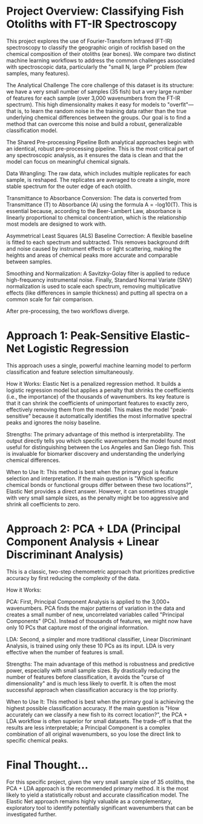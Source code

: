 # Project Overview: Classifying Fish Otoliths with FT-IR Spectroscopy
This project explores the use of Fourier-Transform Infrared (FT-IR) spectroscopy to classify the geographic origin of rockfish based on the chemical composition of their otoliths (ear bones). We compare two distinct machine learning workflows to address the common challenges associated with spectroscopic data, particularly the "small N, large P" problem (few samples, many features).

The Analytical Challenge
The core challenge of this dataset is its structure: we have a very small number of samples (35 fish) but a very large number of features for each sample (over 3,000 wavenumbers from the FT-IR spectrum). This high dimensionality makes it easy for models to "overfit"—that is, to learn the random noise in the training data rather than the true underlying chemical differences between the groups. Our goal is to find a method that can overcome this noise and build a robust, generalizable classification model.

The Shared Pre-processing Pipeline
Both analytical approaches begin with an identical, robust pre-processing pipeline. This is the most critical part of any spectroscopic analysis, as it ensures the data is clean and that the model can focus on meaningful chemical signals.

Data Wrangling: The raw data, which includes multiple replicates for each sample, is reshaped. The replicates are averaged to create a single, more stable spectrum for the outer edge of each otolith.

Transmittance to Absorbance Conversion: The data is converted from Transmittance (T) to Absorbance (A) using the formula A = -log10(T). This is essential because, according to the Beer-Lambert Law, absorbance is linearly proportional to chemical concentration, which is the relationship most models are designed to work with.

Asymmetrical Least Squares (ALS) Baseline Correction: A flexible baseline is fitted to each spectrum and subtracted. This removes background drift and noise caused by instrument effects or light scattering, making the heights and areas of chemical peaks more accurate and comparable between samples.

Smoothing and Normalization: A Savitzky-Golay filter is applied to reduce high-frequency instrumental noise. Finally, Standard Normal Variate (SNV) normalization is used to scale each spectrum, removing multiplicative effects (like differences in sample thickness) and putting all spectra on a common scale for fair comparison.

After pre-processing, the two workflows diverge.

# Approach 1: Peak-Sensitive Elastic-Net Logistic Regression
This approach uses a single, powerful machine learning model to perform classification and feature selection simultaneously.

How it Works: Elastic Net is a penalized regression method. It builds a logistic regression model but applies a penalty that shrinks the coefficients (i.e., the importance) of the thousands of wavenumbers. Its key feature is that it can shrink the coefficients of unimportant features to exactly zero, effectively removing them from the model. This makes the model "peak-sensitive" because it automatically identifies the most informative spectral peaks and ignores the noisy baseline.

Strengths: The primary advantage of this method is interpretability. The output directly tells you which specific wavenumbers the model found most useful for distinguishing between the Los Angeles and San Diego fish. This is invaluable for biomarker discovery and understanding the underlying chemical differences.

When to Use It: This method is best when the primary goal is feature selection and interpretation. If the main question is "Which specific chemical bonds or functional groups differ between these two locations?", Elastic Net provides a direct answer. However, it can sometimes struggle with very small sample sizes, as the penalty might be too aggressive and shrink all coefficients to zero.

# Approach 2: PCA + LDA (Principal Component Analysis + Linear Discriminant Analysis)
This is a classic, two-step chemometric approach that prioritizes predictive accuracy by first reducing the complexity of the data.

How it Works:

PCA: First, Principal Component Analysis is applied to the 3,000+ wavenumbers. PCA finds the major patterns of variation in the data and creates a small number of new, uncorrelated variables called "Principal Components" (PCs). Instead of thousands of features, we might now have only 10 PCs that capture most of the original information.

LDA: Second, a simpler and more traditional classifier, Linear Discriminant Analysis, is trained using only these 10 PCs as its input. LDA is very effective when the number of features is small.

Strengths: The main advantage of this method is robustness and predictive power, especially with small sample sizes. By drastically reducing the number of features before classification, it avoids the "curse of dimensionality" and is much less likely to overfit. It is often the most successful approach when classification accuracy is the top priority.

When to Use It: This method is best when the primary goal is achieving the highest possible classification accuracy. If the main question is "How accurately can we classify a new fish to its correct location?", the PCA + LDA workflow is often superior for small datasets. The trade-off is that the results are less interpretable; a Principal Component is a complex combination of all original wavenumbers, so you lose the direct link to specific chemical peaks.

# Final Thought...
For this specific project, given the very small sample size of 35 otoliths, the PCA + LDA approach is the recommended primary method. It is the most likely to yield a statistically robust and accurate classification model. The Elastic Net approach remains highly valuable as a complementary, exploratory tool to identify potentially significant wavenumbers that can be investigated further.
